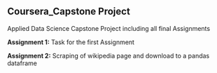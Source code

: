 ## Coursera_Capstone Project

Applied Data Science Capstone Project including all final Assignments

**Assignment 1:** Task for the first Assignment

**Assignment 2:** Scraping of wikipedia page and download to a pandas dataframe
